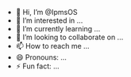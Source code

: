- 👋 Hi, I’m @IpmsOS
- 👀 I’m interested in ...
- 🌱 I’m currently learning ...
- 💞️ I’m looking to collaborate on ...
- 📫 How to reach me ...
- 😄 Pronouns: ...
- ⚡ Fun fact: ...

<!---
IpmsOS/IpmsOS is a ✨ special ✨ repository because its `README.md` (this file) appears on your GitHub profile.
You can click the Preview link to take a look at your changes.
--->
